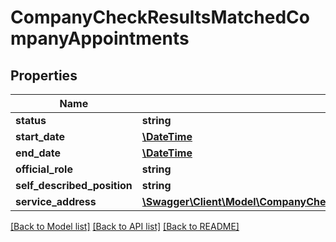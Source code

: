 # CompanyCheckResultsMatchedCompanyAppointments

## Properties
Name | Type | Description | Notes
------------ | ------------- | ------------- | -------------
**status** | **string** |  | 
**start_date** | [**\DateTime**](\DateTime.md) |  | 
**end_date** | [**\DateTime**](\DateTime.md) |  | 
**official_role** | **string** |  | 
**self_described_position** | **string** |  | 
**service_address** | [**\Swagger\Client\Model\CompanyCheckResultsMatchedCompanyServiceAddress**](CompanyCheckResultsMatchedCompanyServiceAddress.md) |  | 

[[Back to Model list]](../README.md#documentation-for-models) [[Back to API list]](../README.md#documentation-for-api-endpoints) [[Back to README]](../README.md)


